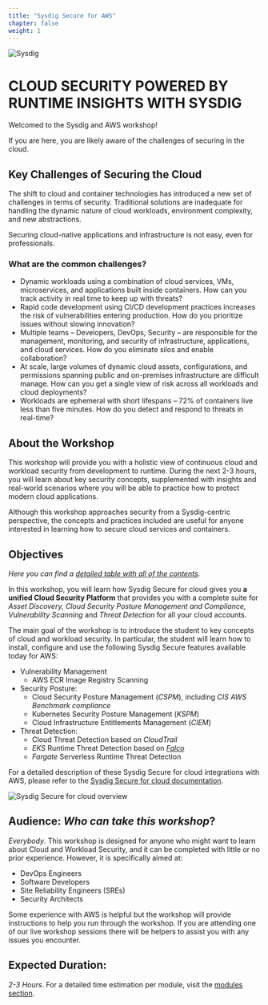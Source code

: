 ```yaml
---
title: "Sysdig Secure for AWS"
chapter: false
weight: 1
---
```

<!-- this is the HOME LANDING PAGE https://sysdig.awsworkshop.io/ 
Instead of using this to introduce Sysdig Platform,
this is a intro to the workshop:
- what are cloud native applications
- Intro to the workshop
- Objectives
- Audience
- Duration
- -->

![Sysdig](/images/logo.png)


# CLOUD SECURITY POWERED BY RUNTIME INSIGHTS WITH SYSDIG

Welcomed to the Sysdig and AWS workshop!

If you are here, you are likely aware of the challenges of securing in the cloud.


## Key Challenges of Securing the Cloud

The shift to cloud and container technologies has introduced a new set of challenges in terms of security. Traditional solutions are inadequate for handling the dynamic nature of cloud workloads, environment complexity, and new abstractions.  

Securing cloud-native applications and infrastructure is not easy, even for professionals. 


### What are the common challenges?
- Dynamic workloads using a combination of cloud services, VMs, microservices, and applications built inside containers. How can you track activity in real time to keep up with threats?
- Rapid code development using CI/CD development practices increases the risk of vulnerabilities entering production. How do you prioritize issues without slowing innovation? 
- Multiple teams – Developers, DevOps, Security – are responsible for the management, monitoring, and security of infrastructure, applications, and cloud services. How do you eliminate silos and enable collaboration? 
- At scale, large volumes of dynamic cloud assets, configurations, and permissions spanning public and on-premises infrastructure are difficult manage. How can you get a single view of risk across all workloads and cloud deployments?
- Workloads are ephemeral with short lifespans – 72% of containers live less than five minutes. How do you detect and respond to threats in real-time?


## About the Workshop

This workshop will provide you with a holistic view of continuous cloud and workload security from development to runtime. During the next 2-3 hours, you will learn about key security concepts, supplemented with insights and real-world scenarios where you will be able to practice how to protect modern cloud applications.

Although this workshop approaches security from a Sysdig-centric perspective, the concepts and practices included are useful for anyone interested in learning how to secure cloud services and containers.


## Objectives

_Here you can find a [detailed table with all of the contents](/0-introduction.html)_.

In this workshop, you will learn how Sysdig Secure for cloud gives you 
**a unified Cloud Security Platform** that provides you with a complete suite for 
_Asset Discovery, Cloud Security Posture Management and Compliance,
Vulnerability Scanning_ and _Threat Detection_ for all your cloud accounts.


The main goal of the workshop is to introduce the student
to key concepts of cloud and workload security.
In particular, the student will learn how to install, configure and use
the following Sysdig Secure features available today for AWS:

- Vulnerability Management
   - AWS ECR Image Registry Scanning
 - Security Posture:
   - Cloud Security Posture Management (_CSPM_), including _CIS AWS Benchmark compliance_
   - Kubernetes Security Posture Management (_KSPM_)
   - Cloud Infrastructure Entitlements Management (_CIEM_)
 - Threat Detection:
   - Cloud Threat Detection based on _CloudTrail_
   - _EKS_ Runtime Threat Detection based on [_Falco_](https://falco.org/)
   - _Fargate_ Serverless Runtime Threat Detection

For a detailed description of these Sysdig Secure for cloud integrations with AWS,
please refer to the [Sysdig Secure for cloud documentation](https://docs.sysdig.com/en/docs/sysdig-secure/sysdig-secure-for-cloud/aws).

![Sysdig Secure for cloud overview](/images/cloudvision.png)


## Audience: _Who can take this workshop_?

_Everybody_. This workshop is designed for anyone who might want
to learn about Cloud and Workload Security,
and it can be completed with little or no prior experience. 
However, it is specifically aimed at:

- DevOps Engineers
- Software Developers
- Site Reliability Engineers (SREs)
- Security Architects


Some experience with AWS is helpful but the workshop will provide instructions
to help you run through the workshop.
If you are attending one of our live workshop sessions there will be helpers
to assist you with any issues you encounter.


## Expected Duration:

_2-3 Hours_. For a detailed time estimation per module, visit the [modules section](/0-introduction.html).

<!-- ---

¹ Gartner, 2021. [_Innovation Insight for Cloud_Native Application Protection Platforms_](https://www.gartner.com/en/documents/4005115).

² Sysdig, 2022. [_Cloud_Native Security and Usage Report_](https://sysdig.com/2022-cloud-native-security-and-usage-report/). -->
